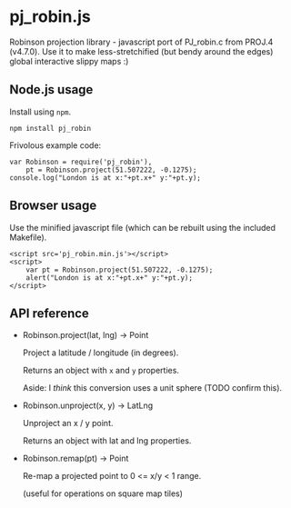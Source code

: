 # pj_robin.js

Robinson projection library - javascript port of PJ_robin.c from PROJ.4
(v4.7.0).  Use it to make less-stretchified (but bendy around the edges)
global interactive slippy maps :)

## Node.js usage

Install using `npm`.

    npm install pj_robin

Frivolous example code:

    var Robinson = require('pj_robin'),
        pt = Robinson.project(51.507222, -0.1275);
    console.log("London is at x:"+pt.x+" y:"+pt.y);

## Browser usage

Use the minified javascript file (which can be rebuilt using the included
Makefile).

    <script src='pj_robin.min.js'></script>
    <script>
        var pt = Robinson.project(51.507222, -0.1275);
        alert("London is at x:"+pt.x+" y:"+pt.y);
    </script>

## API reference

- Robinson.project(lat, lng) -> Point

  Project a latitude / longitude (in degrees).

  Returns an object with `x` and `y` properties.

  Aside: I *think* this conversion uses a unit sphere (TODO confirm this).

- Robinson.unproject(x, y) -> LatLng

  Unproject an x / y point.

  Returns an object with lat and lng properties.

- Robinson.remap(pt) -> Point

  Re-map a projected point to 0 <= x/y < 1 range.

  (useful for operations on square map tiles)
